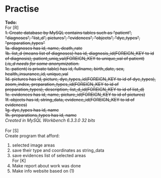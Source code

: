 # Practise
<strong>Todo: </strong></br>
For [R] </br>
<strike>1. Create database by MySQL contains tables such as "patient", "diagnoses", "list_d", pictures", "evidences", "objects", "dye_types",  "preparation_types" </br>
1a. diagnoses has id, name, death_rate </br>
1b. list_d (means list of diagnoses) has id, diagnosis_id(FOREIGN_KEY to id of diagnosis), patient_uniq_val(FOREIGN_KEY to unique_val of patient) </br>
<i>Lis_d needs for some anonymization.</i></br>
1c. patient( is private table) has id, fullname, birth_date, sex, health_insurance_id, unique_val </br>
1d. pictures has id, picture, dye_types_id(FOREIGN_KEY to id of dye_types), zoom_index, preparation_types_id(FOREIGN_KEY to id of preparation_types), description, list_d_id(FOREIGN_KEY to id of list_d)  </br>
1e. evidences has id, name, picture_id(FOREIGN_KEY to id of pictures) </br>
1f. objects has id, string_data, evidence_id(FOREIGN_KEY to id of evidences) </br>
1g. dye_types has id, name  </br>
1h. preparations_types has id, name </strike> </br>
<i>Created in MySQL Workbench 6.3.3.0 32 bits</i></br>
</br>
For [S] </br>
Create program that afford:</br>
1. selected image areas </br>
2. save their type and coordinates as string_data </br>
3. save evidences list of selected areas</br>
For [K] </br>
1. Make report about work was done </br>
2. Make info website based on (1) </br>
